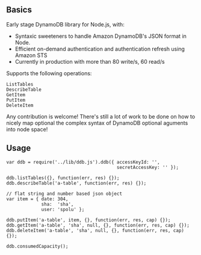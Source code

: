 ## Basics

Early stage DynamoDB library for Node.js, with:

- Syntaxic sweeteners to handle Amazon DynamoDB's JSON format in Node.
- Efficient on-demand authentication and authentication refresh using Amazon STS
- Currently in production with more than 80 write/s, 60 read/s


Supports the following operations:
   
    ListTables
    DescribeTable
    GetItem
    PutItem
    DeleteItem

Any contribution is welcome! There's still a lot of work to be done on how to nicely
map optional the complex syntax of DynamoDB optional aguments into node space!

## Usage

    var ddb = require('../lib/ddb.js').ddb({ accessKeyId: '',
                                             secretAccessKey: '' });
    
    ddb.listTables({}, function(err, res) {});
    ddb.describeTable('a-table', function(err, res) {});

    // flat string and number based json object
    var item = { date: 304,
                 sha:  'sha',
                 user: 'spolu' };
    
    ddb.putItem('a-table', item, {}, function(err, res, cap) {});
    ddb.getItem('a-table', 'sha', null, {}, function(err, res, cap) {});
    ddb.deleteItem('a-table', 'sha', null, {}, function(err, res, cap) {});

    ddb.consumedCapacity();

